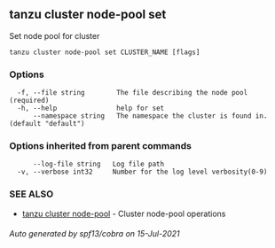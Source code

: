 ## tanzu cluster node-pool set

Set node pool for cluster

```
tanzu cluster node-pool set CLUSTER_NAME [flags]
```

### Options

```
  -f, --file string        The file describing the node pool (required)
  -h, --help               help for set
      --namespace string   The namespace the cluster is found in. (default "default")
```

### Options inherited from parent commands

```
      --log-file string   Log file path
  -v, --verbose int32     Number for the log level verbosity(0-9)
```

### SEE ALSO

* [tanzu cluster node-pool](tanzu_cluster_node-pool.md)	 - Cluster node-pool operations

###### Auto generated by spf13/cobra on 15-Jul-2021
